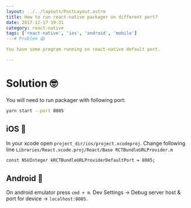 ```yaml
---
layout: ../../layouts/PostLayout.astro
title: How to run react-native packager on different port?
date: 2017-12-17 19:31
category: react-native
tags: ['react-native', 'ios', 'android', 'mobile']
---# Problem 😱

You have some program running on react-native default port.

---
```


# Solution 🤓

You will need to run packager with following port:

```bash
yarn start --port 8085
```

## iOS 📱

In your xcode open `project_dir/ios/project.xcodeproj`.
Change following line `Libraries/React.xcode.proj/React/Base RCTBundleURLProvider.m` 
```bash
const NSUInteger kRCTBundleURLProviderDefaultPort = 8085;
```

## Android 🤖

On android emulator press `cmd + m`.
Dev Settings -> Debug server host & port for device -> `localhost:8085`.
